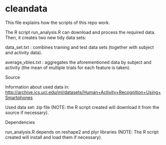 cleandata
=========

This file explains how the scripts of this repo work.

The R script run_analysis.R can download and process the required data. Then, it creates two new tidy data sets:

data_set.txt : combines training and test data sets (together with subject and activity data).

average_vbles.txt : aggregates the aforementioned data by subject and activity (the mean of multiple trials for each feature is taken).

Source

Information about used data in: http://archive.ics.uci.edu/ml/datasets/Human+Activity+Recognition+Using+Smartphones

Used data set: zip file (NOTE: the R script created will download it from the source if necessary).

Dependencies

run_analysis.R depends on reshape2 and plyr libraries (NOTE: The R script created will install and load them if necessary).